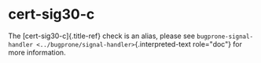 # cert-sig30-c

The [cert-sig30-c]{.title-ref} check is an alias, please see
`bugprone-signal-handler <../bugprone/signal-handler>`{.interpreted-text
role="doc"} for more information.
